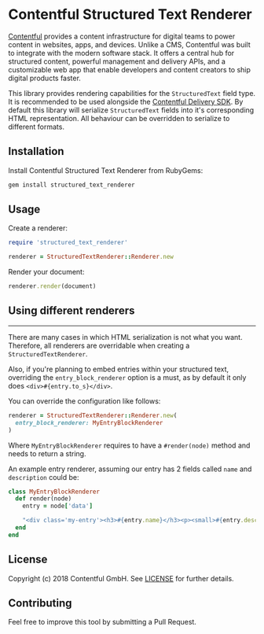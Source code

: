 # Contentful Structured Text Renderer

[Contentful](https://www.contentful.com) provides a content infrastructure for digital teams to power content in websites, apps, and devices. Unlike a CMS, Contentful was built to integrate with the modern software stack. It offers a central hub for structured content, powerful management and delivery APIs, and a customizable web app that enable developers and content creators to ship digital products faster.

This library provides rendering capabilities for the `StructuredText` field type. It is recommended to be used alongside the [Contentful Delivery SDK](https://www.github.com/contentful/contentful.rb).
By default this library will serialize `StructuredText` fields into it's corresponding HTML representation. All behaviour can be overridden to serialize to different formats.

## Installation

Install Contentful Structured Text Renderer from RubyGems:

```bash
gem install structured_text_renderer
```

## Usage

Create a renderer:

```ruby
require 'structured_text_renderer'

renderer = StructuredTextRenderer::Renderer.new
```

Render your document:

```ruby
renderer.render(document)
```

## Using different renderers
-------------------------

There are many cases in which HTML serialization is not what you want.
Therefore, all renderers are overridable when creating a `StructuredTextRenderer`.

Also, if you're planning to embed entries within your structured text, overriding the `entry_block_renderer` option is a must,
as by default it only does `<div>#{entry.to_s}</div>`.

You can override the configuration like follows:

```ruby
renderer = StructuredTextRenderer::Renderer.new(
  entry_block_renderer: MyEntryBlockRenderer
)
```

Where `MyEntryBlockRenderer` requires to have a `#render(node)` method and needs to return a string.

An example entry renderer, assuming our entry has 2 fields called `name` and `description` could be:

```ruby
class MyEntryBlockRenderer
  def render(node)
    entry = node['data']

    "<div class='my-entry'><h3>#{entry.name}</h3><p><small>#{entry.description}</p></small></div>"
  end
end
```

## License

Copyright (c) 2018 Contentful GmbH. See [LICENSE](./LICENSE) for further details.

## Contributing

Feel free to improve this tool by submitting a Pull Request.
